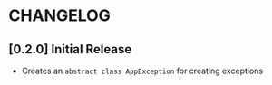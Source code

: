 # CHANGELOG

## [0.2.0] Initial Release

* Creates an ```abstract class AppException``` for creating exceptions
